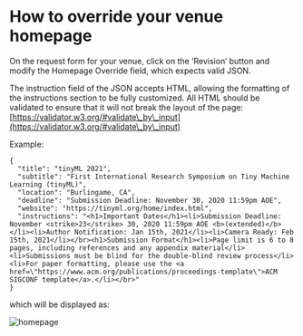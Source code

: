 # How to override your venue homepage

On the request form for your venue, click on the ‘Revision’ button and modify the Homepage Override field, which expects valid JSON.

The instruction field of the JSON accepts HTML, allowing the formatting of the instructions section to be fully customized. All HTML should be validated to ensure that it will not break the layout of the page: [https://validator.w3.org/#validate\_by\_input](https://validator.w3.org/#validate\_by\_input)

Example:

```
{
  "title": "tinyML 2021",
  "subtitle": "First International Research Symposium on Tiny Machine Learning (tinyML)",
  "location": "Burlingame, CA",
  "deadline": "Submission Deadline: November 30, 2020 11:59pm AOE",
  "website": "https://tinyml.org/home/index.html",
  "instructions": "<h1>Important Dates</h1><li>Submission Deadline: November <strike>23</strike> 30, 2020 11:59pm AOE <b>(extended)</b></li><li>Author Notification: Jan 15th, 2021</li><li>Camera Ready: Feb 15th, 2021</li></br><h1>Submission Format</h1><li>Page limit is 6 to 8 pages, including references and any appendix material</li><li>Submissions must be blind for the double-blind review process</li><li>For paper formatting, please use the <a href=\"https://www.acm.org/publications/proceedings-template\">ACM SIGCONF template</a>.</li></br>"
}
```

which will be displayed as:

![homepage](https://openreview.net/images/faq-homepage-override.png)
